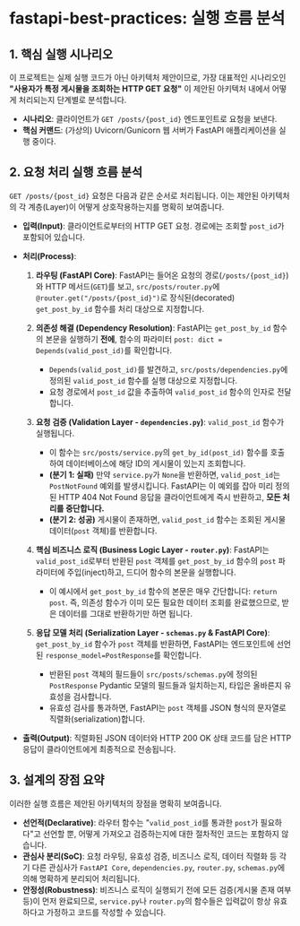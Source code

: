 # fastapi-best-practices: 실행 흐름 분석

## 1. 핵심 실행 시나리오

이 프로젝트는 실제 실행 코드가 아닌 아키텍처 제안이므로, 가장 대표적인 시나리오인 **"사용자가 특정 게시물을 조회하는 HTTP GET 요청"** 이 제안된 아키텍처 내에서 어떻게 처리되는지 단계별로 분석합니다.

- **시나리오**: 클라이언트가 `GET /posts/{post_id}` 엔드포인트로 요청을 보낸다.
- **핵심 커맨드**: (가상의) Uvicorn/Gunicorn 웹 서버가 FastAPI 애플리케이션을 실행 중이다.

## 2. 요청 처리 실행 흐름 분석

`GET /posts/{post_id}` 요청은 다음과 같은 순서로 처리됩니다. 이는 제안된 아키텍처의 각 계층(Layer)이 어떻게 상호작용하는지를 명확히 보여줍니다.

- **입력(Input)**: 클라이언트로부터의 HTTP GET 요청. 경로에는 조회할 `post_id`가 포함되어 있습니다.

- **처리(Process)**:
    1.  **라우팅 (FastAPI Core)**: FastAPI는 들어온 요청의 경로(`/posts/{post_id}`)와 HTTP 메서드(`GET`)를 보고, `src/posts/router.py`에 `@router.get("/posts/{post_id}")`로 장식된(decorated) `get_post_by_id` 함수를 처리 대상으로 지정합니다.

    2.  **의존성 해결 (Dependency Resolution)**: FastAPI는 `get_post_by_id` 함수의 본문을 실행하기 **전에**, 함수의 파라미터 `post: dict = Depends(valid_post_id)`를 확인합니다.
        - `Depends(valid_post_id)`를 발견하고, `src/posts/dependencies.py`에 정의된 `valid_post_id` 함수를 실행 대상으로 지정합니다.
        - 요청 경로에서 `post_id` 값을 추출하여 `valid_post_id` 함수의 인자로 전달합니다.

    3.  **요청 검증 (Validation Layer - `dependencies.py`)**: `valid_post_id` 함수가 실행됩니다.
        - 이 함수는 `src/posts/service.py`의 `get_by_id(post_id)` 함수를 호출하여 데이터베이스에 해당 ID의 게시물이 있는지 조회합니다.
        - **(분기 1: 실패)** 만약 `service.py`가 `None`을 반환하면, `valid_post_id`는 `PostNotFound` 예외를 발생시킵니다. FastAPI는 이 예외를 잡아 미리 정의된 HTTP 404 Not Found 응답을 클라이언트에게 즉시 반환하고, **모든 처리를 중단합니다.**
        - **(분기 2: 성공)** 게시물이 존재하면, `valid_post_id` 함수는 조회된 게시물 데이터(`post` 객체)를 반환합니다.

    4.  **핵심 비즈니스 로직 (Business Logic Layer - `router.py`)**: FastAPI는 `valid_post_id`로부터 반환된 `post` 객체를 `get_post_by_id` 함수의 `post` 파라미터에 주입(inject)하고, 드디어 함수의 본문을 실행합니다.
        - 이 예시에서 `get_post_by_id` 함수의 본문은 매우 간단합니다: `return post`. 즉, 의존성 함수가 이미 모든 필요한 데이터 조회를 완료했으므로, 받은 데이터를 그대로 반환하기만 하면 됩니다.

    5.  **응답 모델 처리 (Serialization Layer - `schemas.py` & FastAPI Core)**: `get_post_by_id` 함수가 `post` 객체를 반환하면, FastAPI는 엔드포인트에 선언된 `response_model=PostResponse`를 확인합니다.
        - 반환된 `post` 객체의 필드들이 `src/posts/schemas.py`에 정의된 `PostResponse` Pydantic 모델의 필드들과 일치하는지, 타입은 올바른지 유효성을 검사합니다.
        - 유효성 검사를 통과하면, FastAPI는 `post` 객체를 JSON 형식의 문자열로 직렬화(serialization)합니다.

- **출력(Output)**: 직렬화된 JSON 데이터와 HTTP 200 OK 상태 코드를 담은 HTTP 응답이 클라이언트에게 최종적으로 전송됩니다.

## 3. 설계의 장점 요약

이러한 실행 흐름은 제안된 아키텍처의 장점을 명확히 보여줍니다.

- **선언적(Declarative)**: 라우터 함수는 "`valid_post_id`를 통과한 `post`가 필요하다"고 선언할 뿐, 어떻게 가져오고 검증하는지에 대한 절차적인 코드는 포함하지 않습니다.
- **관심사 분리(SoC)**: 요청 라우팅, 유효성 검증, 비즈니스 로직, 데이터 직렬화 등 각기 다른 관심사가 `FastAPI Core`, `dependencies.py`, `router.py`, `schemas.py`에 의해 명확하게 분리되어 처리됩니다.
- **안정성(Robustness)**: 비즈니스 로직이 실행되기 전에 모든 검증(게시물 존재 여부 등)이 먼저 완료되므로, `service.py`나 `router.py`의 함수들은 입력값이 항상 유효하다고 가정하고 코드를 작성할 수 있습니다.
